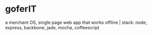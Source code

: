 goferIT
=======

a merchant OS, single page web app that works offline | stack: node, express, backbone, jade, mocha, coffeescript